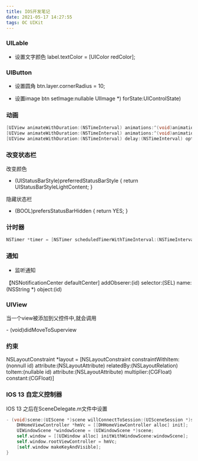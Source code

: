 ```yaml
---
title: IOS开发笔记
date: 2021-05-17 14:27:55
tags: OC UIKit
---
```


### UILable
- 设置文字颜色
label.textColor = [UIColor redColor];

### UIButton
- 设置圆角
btn.layer.cornerRadius = 10;

- 设置image
btn setImage:nullable UIImage *) forState:UIControlState)

### 动画
```objective-C
[UIView animateWithDuration:(NSTimeInterval) animations:^(void)animations]
[UIView animateWithDuration:(NSTimeInterval) animations:^(void)animations completion:^(BOOL finished)completion]
[UIView animateWithDuration:(NSTimeInterval) delay:(NSTimeInterval) options:(UIViewAnimationOptions) animations:^(void)animations completion:^(BOOL finished)completion]
```

### 改变状态栏
改变颜色
- (UIStatusBarStyle)preferredStatusBarStyle {
    return UIStatusBarStyleLightContent;
}

隐藏状态栏
- (BOOL)prefersStatusBarHidden {
    return YES;
}

### 计时器
```objective-C
NSTimer *timer = [NSTimer scheduledTimerWithTimeInterval:(NSTimeInterval) target:(nonnull id) selector:(nonnull SEL) userInfo:(nullable id) repeats:(BOOL)]
```


### 通知
- 监听通知

【NSNotificationCenter defaultCenter] addObserer:(id) selector:(SEL) name:(NSString *) object:(id)


### UIView
当一个view被添加到父控件中,就会调用

\- (void)didMoveToSuperview


### 约束
NSLayoutConstraint *layout = [NSLayoutConstraint constraintWithItem:(nonnull id) attribute:(NSLayoutAttribute) relatedBy:(NSLayoutRelation) toItem:(nullable id) attribute:(NSLayoutAttribute) multiplier:(CGFloat) constant:(CGFloat)]


### IOS 13 自定义控制器
IOS 13 之后在SceneDelegate.m文件中设置

```objective-C
- (void)scene:(UIScene *)scene willConnectToSession:(UISceneSession *)session options:(UISceneConnectionOptions *)connectionOptions {
    DHHomeViewController *hmVc = [[DHHomeViewController alloc] init];
    UIWindowScene *windowScene = (UIWindowScene *)scene;
    self.window = [[UIWindow alloc] initWithWindowScene:windowScene];
    self.window.rootViewController = hmVc;
    [self.window makeKeyAndVisible];
}
```